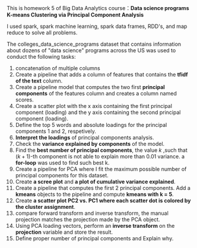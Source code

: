 This is homework 5 of Big Data Analytics course：**Data science programs K-means Clustering via Principal Component Analysis**

I used spark, spark machine learning, spark data frames, RDD's, and map reduce to solve all problems.

The colleges_data_science_programs dataset that contains information about dozens of "data science" programs across the US was used to conduct the following tasks:
1. concatenation of multiple columns
2. Create a pipeline that adds a column of features that contains the **tfidf of the text** column. 
3. Create a pipeline model that computes the two first **principal components** of the features column and creates a column named scores.
4. Create a scatter plot with the x axis containing the first principal component (loading) and the y axis containing the second principal component (loading).
5. Define the top 5 words and absolute loadings for the principal components 1 and 2, respetively. 
6. **Interpret the loadings** of principal components analysis.
7. Check the **variance explained by components** of the model.
8. Find the **best number of principal components**, the value $k$ ,such that ($k+1$)-th component is not able to explain more than 0.01 variance. a **for-loop** was used to find such best k. 
9. Create a pipeline for PCA where I fit the maximum possible number of principal components for this dataset. 
10. Create **a scree plot** and **a plot of cumulative variance explained**.
11. Create a pipeline that computes the first 2 principal components. Add a **kmeans** objects to the pipeline and compute **kmeans with k = 5**.
12. Create **a scatter plot PC2 vs. PC1 where each scatter dot is colored by the cluster assignment**. 
13. compare forward transform and inverse transform, the manual projection matches the projection made by the PCA object.
14. Using PCA loading vectors, perform an **inverse transform** on the **projection** variable and store the result.
15. Define proper number of principal components and Explain why.
